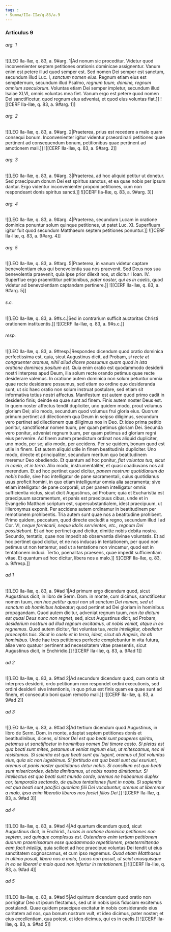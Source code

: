 ```yaml
---
tags : 
- Summa/IIa-IIæ/q.83/a.9
---
```


### Articulus 9

###### arg. 1
![[LEO IIa-IIæ, q. 83, a. 9#arg. 1|Ad nonum sic proceditur. Videtur quod inconvenienter septem petitiones orationis dominicae assignentur. Vanum enim est petere illud quod semper est. Sed nomen Dei semper est sanctum, secundum illud Luc. I, *sanctum nomen eius*. Regnum etiam eius est sempiternum, secundum illud Psalmo, *regnum tuum, domine, regnum omnium saeculorum*. Voluntas etiam Dei semper impletur, secundum illud Isaiae XLVI, omnis voluntas mea fiet. Vanum ergo est petere quod nomen Dei sanctificetur, quod regnum eius adveniat, et quod eius voluntas fiat.]]
![[CERF IIa-IIæ, q. 83, a. 9#arg. 1]]

###### arg. 2
![[LEO IIa-IIæ, q. 83, a. 9#arg. 2|Praeterea, prius est recedere a malo quam consequi bonum. Inconvenienter igitur videntur praeordinari petitiones quae pertinent ad consequendum bonum, petitionibus quae pertinent ad amotionem mali.]]
![[CERF IIa-IIæ, q. 83, a. 9#arg. 2]]

###### arg. 3
![[LEO IIa-IIæ, q. 83, a. 9#arg. 3|Praeterea, ad hoc aliquid petitur ut donetur. Sed praecipuum donum Dei est spiritus sanctus, et ea quae nobis per ipsum dantur. Ergo videntur inconvenienter proponi petitiones, cum non respondeant donis spiritus sancti.]]
![[CERF IIa-IIæ, q. 83, a. 9#arg. 3]]

###### arg. 4
![[LEO IIa-IIæ, q. 83, a. 9#arg. 4|Praeterea, secundum Lucam in oratione dominica ponuntur solum quinque petitiones, ut patet Luc. XI. Superfluum igitur fuit quod secundum Matthaeum septem petitiones ponuntur.]]
![[CERF IIa-IIæ, q. 83, a. 9#arg. 4]]

###### arg. 5
![[LEO IIa-IIæ, q. 83, a. 9#arg. 5|Praeterea, in vanum videtur captare benevolentiam eius qui benevolentia sua nos praevenit. Sed Deus nos sua benevolentia praevenit, quia ipse prior dilexit nos, ut dicitur I Ioan. IV. Superflue ergo praemittitur petitionibus, *pater noster, qui es in caelis*, quod videtur ad benevolentiam captandam pertinere.]]
![[CERF IIa-IIæ, q. 83, a. 9#arg. 5]]

###### s.c.
![[LEO IIa-IIæ, q. 83, a. 9#s.c.|Sed in contrarium sufficit auctoritas Christi orationem instituentis.]]
![[CERF IIa-IIæ, q. 83, a. 9#s.c.]]

###### resp.
![[LEO IIa-IIæ, q. 83, a. 9#resp.|Respondeo dicendum quod oratio dominica perfectissima est, quia, sicut Augustinus dicit, ad Probam, *si recte et congruenter oramus, nihil aliud dicere possumus quam quod in ista oratione dominica positum est*. Quia enim oratio est quodammodo desiderii nostri interpres apud Deum, illa solum recte orando petimus quae recte desiderare valemus. In oratione autem dominica non solum petuntur omnia quae recte desiderare possumus, sed etiam eo ordine quo desideranda sunt, ut sic haec oratio non solum instruat postulare, sed etiam sit informativa totius nostri affectus. Manifestum est autem quod primo cadit in desiderio finis; deinde ea quae sunt ad finem. Finis autem noster Deus est. In quem noster affectus tendit dupliciter, uno quidem modo, prout volumus gloriam Dei; alio modo, secundum quod volumus frui gloria eius. Quorum primum pertinet ad dilectionem qua Deum in seipso diligimus, secundum vero pertinet ad dilectionem qua diligimus nos in Deo. Et ideo prima petitio ponitur, sanctificetur nomen tuum, per quam petimus gloriam Dei. Secunda vero ponitur, adveniat regnum tuum, per quam petimus ad gloriam regni eius pervenire. Ad finem autem praedictum ordinat nos aliquid dupliciter, uno modo, per se; alio modo, per accidens. Per se quidem, bonum quod est utile in finem. Est autem aliquid utile in finem beatitudinis dupliciter. Uno modo, directe et principaliter, secundum meritum quo beatitudinem meremur Deo obediendo. Et quantum ad hoc ponitur, *fiat voluntas tua, sicut in caelo, et in terra*. Alio modo, instrumentaliter, et quasi coadiuvans nos ad merendum. Et ad hoc pertinet quod dicitur, *panem nostrum quotidianum da nobis hodie*, sive hoc intelligatur de pane sacramentali, cuius quotidianus usus proficit homini, in quo etiam intelliguntur omnia alia sacramenta; sive etiam intelligatur de pane corporali, ut per panem intelligatur omnis sufficientia victus, sicut dicit Augustinus, ad Probam; quia et Eucharistia est praecipuum sacramentum, et panis est praecipuus cibus, unde et in Evangelio Matthaei scriptum est, supersubstantialem, idest praecipuum, ut Hieronymus exponit. Per accidens autem ordinamur in beatitudinem per remotionem prohibentis. Tria autem sunt quae nos a beatitudine prohibent. Primo quidem, peccatum, quod directe excludit a regno, secundum illud I ad Cor. VI, *neque fornicarii, neque idolis servientes, etc., regnum Dei possidebunt*. Et ad hoc pertinet quod dicitur, dimitte nobis debita nostra. Secundo, tentatio, quae nos impedit ab observantia divinae voluntatis. Et ad hoc pertinet quod dicitur, et ne nos inducas in tentationem, per quod non petimus ut non tentemur, sed ut a tentatione non vincamur, quod est in tentationem induci. Tertio, poenalitas praesens, quae impedit sufficientiam vitae. Et quantum ad hoc dicitur, libera nos a malo.]]
![[CERF IIa-IIæ, q. 83, a. 9#resp.]]

###### ad 1
![[LEO IIa-IIæ, q. 83, a. 9#ad 1|Ad primum ergo dicendum quod, sicut Augustinus dicit, in libro de Serm. Dom. in monte, cum dicimus, sanctificetur nomen tuum, *non hoc petitur quasi non sit sanctum Dei nomen, sed ut sanctum ab hominibus habeatur*; quod pertinet ad Dei gloriam in hominibus propagandam. Quod autem dicitur, adveniat regnum tuum, *non ita dictum est quasi Deus nunc non regnet*, sed, sicut Augustinus dicit, ad Probam, *desiderium nostrum ad illud regnum excitamus, ut nobis veniat, atque in eo regnemus*. Quod autem dicitur, fiat voluntas tua, *recte intelligitur, obediatur praeceptis tuis. Sicut in caelo et in terra, idest, sicut ab Angelis, ita ab hominibus*. Unde hae tres petitiones perfecte complebuntur in vita futura, aliae vero quatuor pertinent ad necessitatem vitae praesentis, sicut Augustinus dicit, in Enchiridio.]]
![[CERF IIa-IIæ, q. 83, a. 9#ad 1]]

###### ad 2
![[LEO IIa-IIæ, q. 83, a. 9#ad 2|Ad secundum dicendum quod, cum oratio sit interpres desiderii, ordo petitionum non respondet ordini executionis, sed ordini desiderii sive intentionis, in quo prius est finis quam ea quae sunt ad finem, et consecutio boni quam remotio mali.]]
![[CERF IIa-IIæ, q. 83, a. 9#ad 2]]

###### ad 3
![[LEO IIa-IIæ, q. 83, a. 9#ad 3|Ad tertium dicendum quod Augustinus, in libro de Serm. Dom. in monte, adaptat septem petitiones donis et beatitudinibus, dicens, *si timor Dei est quo beati sunt pauperes spiritu, petamus ut sanctificetur in hominibus nomen Dei timore casto. Si pietas est qua beati sunt mites, petamus ut veniat regnum eius, ut mitescamus, nec ei resistamus. Si scientia est qua beati sunt qui lugent, oremus ut fiat voluntas eius, quia sic non lugebimus. Si fortitudo est qua beati sunt qui esuriunt, oremus ut panis noster quotidianus detur nobis. Si consilium est quo beati sunt misericordes, debita dimittamus, ut nobis nostra dimittantur. Si intellectus est quo beati sunt mundo corde, oremus ne habeamus duplex cor, temporalia sectando, de quibus tentationes fiunt in nobis. Si sapientia est qua beati sunt pacifici quoniam filii Dei vocabuntur, oremus ut liberemur a malo, ipsa enim liberatio liberos nos faciet filios Dei*.]]
![[CERF IIa-IIæ, q. 83, a. 9#ad 3]]

###### ad 4
![[LEO IIa-IIæ, q. 83, a. 9#ad 4|Ad quartum dicendum quod, sicut Augustinus dicit, in Enchirid., *Lucas in oratione dominica petitiones non septem, sed quinque complexus est. Ostendens enim tertiam petitionem duarum praemissarum esse quodammodo repetitionem, praetermittendo eam facit intelligi*, quia scilicet ad hoc praecipue voluntas Dei tendit ut eius sanctitatem cognoscamus, et cum ipso regnemus. *Quod etiam Matthaeus in ultimo posuit, libera nos a malo, Lucas non posuit, ut sciat unusquisque in eo se liberari a malo quod non infertur in tentationem*.]]
![[CERF IIa-IIæ, q. 83, a. 9#ad 4]]

###### ad 5
![[LEO IIa-IIæ, q. 83, a. 9#ad 5|Ad quintum dicendum quod oratio non porrigitur Deo ut ipsum flectamus, sed ut in nobis ipsis fiduciam excitemus postulandi. Quae quidem praecipue excitatur in nobis considerando eius caritatem ad nos, qua bonum nostrum vult, et ideo dicimus, pater noster; et eius excellentiam, qua potest, et ideo dicimus, qui es in caelis.]]
![[CERF IIa-IIæ, q. 83, a. 9#ad 5]]

